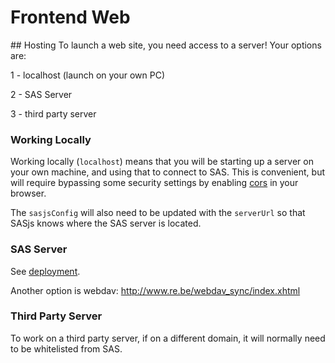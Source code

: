 Frontend Web
====================

## Hosting
To launch a web site, you need access to a server!  Your options are:

1 - localhost (launch on your own PC)

2 - SAS Server

3 - third party server

### Working Locally

Working locally (`localhost`) means that you will be starting up a server on your own machine, and using that to connect to SAS.  This is convenient, but will require bypassing some security settings by enabling [cors](/frontend/cors) in your browser.

The `sasjsConfig` will also need to be updated with the `serverUrl` so that SASjs knows where the SAS server is located.

### SAS Server

See [deployment](/frontend/deployment).

Another option is webdav: http://www.re.be/webdav_sync/index.xhtml


### Third Party Server

To work on a third party server, if on a different domain, it will normally need to be whitelisted from SAS.
